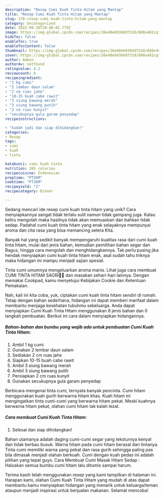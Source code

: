 ```yaml
---
description: "Resep Cumi Kuah Tinta Hitam yang Mantap"
title: "Resep Cumi Kuah Tinta Hitam yang Mantap"
slug: 178-resep-cumi-kuah-tinta-hitam-yang-mantap
category: Uncategorized
date: 2022-09-20T10:40:02.779Z
image: https://img-global.cpcdn.com/recipes/26e40eb930dd7310/680x482cq70/cumi-kuah-tinta-hitam-foto-resep-utama.jpg
hideToc: false
enableToc: true
enableTocContent: false
thumbnail: https://img-global.cpcdn.com/recipes/26e40eb930dd7310/680x482cq70/cumi-kuah-tinta-hitam-foto-resep-utama.jpg
cover: https://img-global.cpcdn.com/recipes/26e40eb930dd7310/680x482cq70/cumi-kuah-tinta-hitam-foto-resep-utama.jpg
author: Admin
authorAv: notfound
ratingvalue: 4.1
reviewcount: 8
recipeingredient:
- "1 kg cumi"
- "2 lembar daun salam"
- "2 cm ruas jahe"
- "10-15 buah cabe rawit"
- "3 siung bawang merah"
- "3 siung bawang putih"
- "2 cm ruas kunyit"
- "secukupnya gula garam penyedap"
recipeinstructions:

- "Sudah jadi dan siap dihidangkan!"
categories:
- Resep
tags:
- cumi
- kuah
- tinta

katakunci: cumi kuah tinta 
nutrition: 265 calories
recipecuisine: Indonesian
preptime: "PT26M"
cooktime: "PT36M"
recipeyield: "2"
recipecategory: Dinner

---
```





Sedang mencari ide resep cumi kuah tinta hitam yang unik? Cara menyiapkannya sangat tidak terlalu sulit namun tidak gampang juga. Kalau keliru mengolah maka hasilnya tidak akan memuaskan dan bahkan tidak sedap. Padahal cumi kuah tinta hitam yang enak selayaknya mempunyai aroma dan cita rasa yang bisa memancing selera Kita.





Banyak hal yang sedikit banyak mempengaruhi kualitas rasa dari cumi kuah tinta hitam, mulai dari jenis bahan, kemudian pemilihan bahan segar dan Bagus, hingga cara mengolah dan menghidangkannya. Tak perlu pusing jika hendak menyiapkan cumi kuah tinta hitam enak,      asal sudah tahu triknya maka hidangan ini mampu menjadi sajian spesial.














Tinta cumi umumnya mengeluarkan aroma manis. Lihat juga cara membuat CUMI TINTA HITAM SAORI🐙🐙 dan masakan sehari-hari lainnya. Dengan memakai Cookpad, kamu menyetujui Kebijakan Cookie dan Ketentuan Pemakaian.






Nah, kali ini kita coba, yuk, ciptakan cumi kuah tinta hitam sendiri di rumah. Tetap dengan bahan sederhana, hidangan ini dapat memberi manfaat dalam membantu menjaga kesehatan tubuhmu sekeluarga. Anda dapat menyiapkan Cumi Kuah Tinta Hitam menggunakan 8 jenis bahan dan 0 langkah pembuatan. Berikut ini cara dalam menyiapkan hidangannya.

<!--inarticleads1-->

##### Bahan-bahan dan bumbu yang wajib ada untuk pembuatan Cumi Kuah Tinta Hitam:

1. Ambil 1 kg cumi
1. Gunakan 2 lembar daun salam
1. Sediakan 2 cm ruas jahe
1. Siapkan 10-15 buah cabe rawit
1. Ambil 3 siung bawang merah
1. Ambil 3 siung bawang putih
1. Persiapkan 2 cm ruas kunyit
1. Gunakan secukupnya gula garam penyedap


Berbicara mengenai tinta cumi, ternyata banyak pencinta. Cumi hitam menggunakan kuah gurih berwarna hitam khas. Kuah hitam ini mengingatkan tinta cumi-cumi yang berwarna hitam pekat. Meski kuahnya berwarna hitam pekat, olahan cumi hitam tak kalah lezat. 

<!--inarticleads2-->

##### Cara membuat Cumi Kuah Tinta Hitam:


1. Selesai dan siap dihidangkan!

Bahan utamanya adalah daging cumi-cumi segar yang teksturnya kenyal dan tidak berbau busuk. Warna hitam pada cumi hitam berasal dari tintanya. Tinta cumi memiliki warna yang pekat dan rasa gurih sehingga paling pas bila dimasak menjadi olahan berkuah. Cumi dengan kuah pedas ini adalah pilihan yang tepat guys. Cara Membuat Cumi Masak Hitam Sedap : Haluskan semua bumbu cumi hitam lalu ditumis sampai harum. 

Terima kasih telah menggunakan resep yang kami tampilkan di halaman ini. Harapan kami, olahan Cumi Kuah Tinta Hitam yang mudah di atas dapat membantu kamu menyiapkan hidangan yang menarik untuk keluarga/teman ataupun menjadi inspirasi untuk berjualan makanan. Selamat mencoba!
